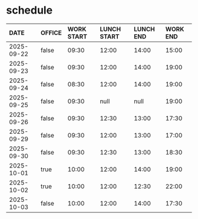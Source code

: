 # schedule

| DATE | OFFICE | WORK START | LUNCH START | LUNCH END | WORK END |
| :-- | :-- | :-- | :-- | :-- | :-- |
| 2025-09-22 | false | 09:30 | 12:00 | 14:00 | 15:00 |
| 2025-09-23 | false | 09:30 | 12:00 | 14:00 | 19:00 |
| 2025-09-24 | false | 08:30 | 12:00 | 14:00 | 19:00 |
| 2025-09-25 | false | 09:30 | null | null | 19:00 |
| 2025-09-26 | false | 09:30 | 12:30 | 13:00 | 17:30 |
| 2025-09-29 | false | 09:30 | 12:00 | 13:00 | 17:00 |
| 2025-09-30 | false | 09:30 | 12:30 | 13:00 | 18:30 |
| 2025-10-01 | true | 10:00 | 12:00 | 14:00 | 19:00 |
| 2025-10-02 | true | 10:00 | 12:00 | 12:30 | 22:00 |
| 2025-10-03 | false | 10:00 | 12:00 | 14:00 | 17:30 |
